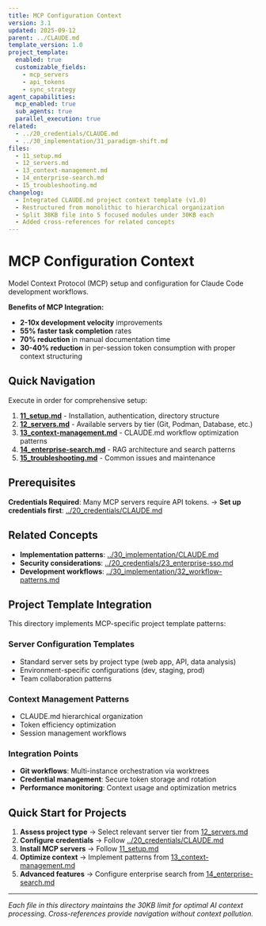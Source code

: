 ```yaml
---
title: MCP Configuration Context
version: 3.1
updated: 2025-09-12
parent: ../CLAUDE.md
template_version: 1.0
project_template:
  enabled: true
  customizable_fields:
    - mcp_servers
    - api_tokens
    - sync_strategy
agent_capabilities:
  mcp_enabled: true
  sub_agents: true
  parallel_execution: true
related:
  - ../20_credentials/CLAUDE.md
  - ../30_implementation/31_paradigm-shift.md
files:
  - 11_setup.md
  - 12_servers.md
  - 13_context-management.md
  - 14_enterprise-search.md
  - 15_troubleshooting.md
changelog:
  - Integrated CLAUDE.md project context template (v1.0)
  - Restructured from monolithic to hierarchical organization
  - Split 38KB file into 5 focused modules under 30KB each
  - Added cross-references for related concepts
---
```


# MCP Configuration Context

Model Context Protocol (MCP) setup and configuration for Claude Code development workflows.

**Benefits of MCP Integration:**
- **2-10x development velocity** improvements
- **55% faster task completion** rates
- **70% reduction** in manual documentation time
- **30-40% reduction** in per-session token consumption with proper context structuring

## Quick Navigation

Execute in order for comprehensive setup:

1. **[11_setup.md](./11_setup.md)** - Installation, authentication, directory structure
2. **[12_servers.md](./12_servers.md)** - Available servers by tier (Git, Podman, Database, etc.)
3. **[13_context-management.md](./13_context-management.md)** - CLAUDE.md workflow optimization patterns
4. **[14_enterprise-search.md](./14_enterprise-search.md)** - RAG architecture and search patterns
5. **[15_troubleshooting.md](./15_troubleshooting.md)** - Common issues and maintenance

## Prerequisites

**Credentials Required**: Many MCP servers require API tokens.
→ **Set up credentials first**: [../20_credentials/CLAUDE.md](../20_credentials/CLAUDE.md)

## Related Concepts

- **Implementation patterns**: [../30_implementation/CLAUDE.md](../30_implementation/CLAUDE.md)
- **Security considerations**: [../20_credentials/23_enterprise-sso.md](../20_credentials/23_enterprise-sso.md)
- **Development workflows**: [../30_implementation/32_workflow-patterns.md](../30_implementation/32_workflow-patterns.md)

## Project Template Integration

This directory implements MCP-specific project template patterns:

### **Server Configuration Templates**
- Standard server sets by project type (web app, API, data analysis)
- Environment-specific configurations (dev, staging, prod)
- Team collaboration patterns

### **Context Management Patterns**
- CLAUDE.md hierarchical organization
- Token efficiency optimization
- Session management workflows

### **Integration Points**
- **Git workflows**: Multi-instance orchestration via worktrees
- **Credential management**: Secure token storage and rotation
- **Performance monitoring**: Context usage and optimization metrics

## Quick Start for Projects

1. **Assess project type** → Select relevant server tier from [12_servers.md](./12_servers.md)
2. **Configure credentials** → Follow [../20_credentials/CLAUDE.md](../20_credentials/CLAUDE.md)
3. **Install MCP servers** → Follow [11_setup.md](./11_setup.md)
4. **Optimize context** → Implement patterns from [13_context-management.md](./13_context-management.md)
5. **Advanced features** → Configure enterprise search from [14_enterprise-search.md](./14_enterprise-search.md)

---

*Each file in this directory maintains the 30KB limit for optimal AI context processing. Cross-references provide navigation without context pollution.*